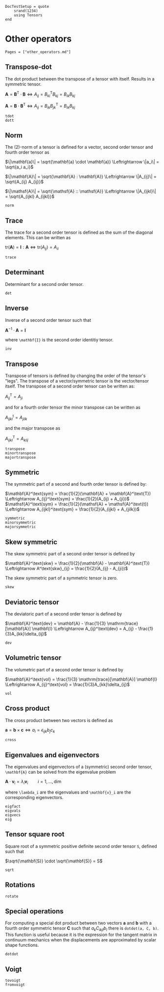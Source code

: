```@meta
DocTestSetup = quote
    srand(1234)
    using Tensors
end
```

# Other operators

```@index
Pages = ["other_operators.md"]
```

## Transpose-dot
The dot product between the transpose of a tensor with itself. Results in a symmetric tensor.

$\mathbf{A} = \mathbf{B}^\text{T} \cdot \mathbf{B} \Leftrightarrow A_{ij} = B_{ki}^\text{T} B_{kj} = B_{ik} B_{kj}$

$\mathbf{A} = \mathbf{B} \cdot \mathbf{B}^\text{T} \Leftrightarrow A_{ij} = B_{ik} B_{jk}^\text{T} = B_{ik} B_{kj}$

```@docs
tdot
dott
```

## Norm

The (2)-norm of a tensor is defined for a vector, second order tensor and fourth order tensor as

$\|\mathbf{a}\| = \sqrt{\mathbf{a} \cdot \mathbf{a}} \Leftrightarrow \|a_i\| = \sqrt{a_i a_i}$

$\|\mathbf{A}\| = \sqrt{\mathbf{A} : \mathbf{A}} \Leftrightarrow \|A_{ij}\| = \sqrt{A_{ij} A_{ij}}$

$\|\mathsf{A}\| = \sqrt{\mathsf{A} :: \mathsf{A}} \Leftrightarrow \|A_{ijkl}\| = \sqrt{A_{ijkl} A_{ijkl}}$

```@docs
norm
```

## Trace

The trace for a second order tensor is defined as the sum of the diagonal elements. This can be written as

$\text{tr}(\mathbf{A}) = \mathbf{I} : \mathbf{A} \Leftrightarrow \text{tr}(A_{ij}) = A_{ii}$

```@docs
trace
```

## Determinant

Determinant for a second order tensor.

```@docs
det
```

## Inverse

Inverse of a second order tensor such that

$\mathbf{A}^{-1} \cdot \mathbf{A} = \mathbf{I}$

where ``\mathbf{I}`` is the second order identitiy tensor.

```@docs
inv
```

## Transpose

Transpose of tensors is defined by changing the order of the tensor's "legs". The transpose of a vector/symmetric tensor is the vector/tensor itself. The transpose of a second order tensor can be written as:

$A_{ij}^\text{T} = A_{ji}$

and for a fourth order tensor the minor transpose can be written as

$A_{ijkl}^\text{t} = A_{jilk}$

and the major transpose as

$A_{ijkl}^\text{T} = A_{klij}$

```@docs
transpose
minortranspose
majortranspose
```

## Symmetric

The symmetric part of a second and fourth order tensor is defined by:

$\mathbf{A}^\text{sym} = \frac{1}{2}(\mathbf{A} + \mathbf{A}^\text{T}) \Leftrightarrow A_{ij}^\text{sym} = \frac{1}{2}(A_{ij} + A_{ji})$
$\mathsf{A}^\text{sym} = \frac{1}{2}(\mathsf{A} + \mathsf{A}^\text{t}) \Leftrightarrow A_{ijkl}^\text{sym} = \frac{1}{2}(A_{ijkl} + A_{jilk})$

```@docs
symmetric
minorsymmetric
majorsymmetric
```

## Skew symmetric

The skew symmetric part of a second order tensor is defined by

$\mathbf{A}^\text{skw} = \frac{1}{2}(\mathbf{A} - \mathbf{A}^\text{T}) \Leftrightarrow A^\text{skw}_{ij} = \frac{1}{2}(A_{ij} - A_{ji})$

The skew symmetric part of a symmetric tensor is zero.

```@docs
skew
```

## Deviatoric tensor

The deviatoric part of a second order tensor is defined by

$\mathbf{A}^\text{dev} = \mathbf{A} - \frac{1}{3} \mathrm{trace}[\mathbf{A}] \mathbf{I} \Leftrightarrow A_{ij}^\text{dev} = A_{ij} - \frac{1}{3}A_{kk}\delta_{ij}$

```@docs
dev
```

## Volumetric tensor

The volumetric part of a second order tensor is defined by

$\mathbf{A}^\text{vol} = \frac{1}{3} \mathrm{trace}[\mathbf{A}] \mathbf{I} \Leftrightarrow A_{ij}^\text{vol} = \frac{1}{3}A_{kk}\delta_{ij}$

```@docs
vol
```

## Cross product

The cross product between two vectors is defined as

$\mathbf{a} = \mathbf{b} \times \mathbf{c} \Leftrightarrow a_i = \epsilon_{ijk} b_j c_k$

```@docs
cross
```

## Eigenvalues and eigenvectors

The eigenvalues and eigenvectors of a (symmetric) second order tensor, ``\mathbf{A}`` can be solved from the eigenvalue problem

$\mathbf{A} \cdot \mathbf{v}_i = \lambda_i \mathbf{v}_i \qquad i = 1, \dots, \text{dim}$

where ``\lambda_i`` are the eigenvalues and ``\mathbf{v}_i`` are the corresponding eigenvectors.

```@docs
eigfact
eigvals
eigvecs
eig
```

## Tensor square root

Square root of a symmetric positive definite second order tensor ``S``,
defined such that

$\sqrt{\mathbf{S}} \cdot \sqrt{\mathbf{S}} = S$

```@docs
sqrt
```

## Rotations

```@docs
rotate
```

## Special operations

For computing a special dot product between two vectors $\mathbf{a}$ and $\mathbf{b}$ with a fourth order symmetric tensor $\mathbf{C}$ such that $a_k C_{ikjl} b_l$ there is `dotdot(a, C, b)`. This function is useful because it is the expression for the tangent matrix in continuum mechanics when the displacements are approximated by scalar shape functions.

```@docs
dotdot
```

## Voigt

```@docs
tovoigt
fromvoigt
```
